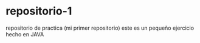# repositorio-1
repositorio de practica (mi primer repositorio)
 este es un pequeño ejercicio hecho en JAVA
